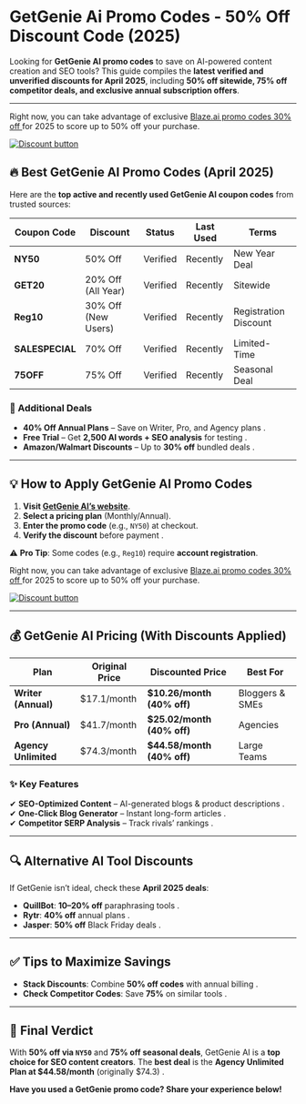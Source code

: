 # GetGenie Ai Promo Codes - 50% Off Discount Code (2025) 

Looking for **GetGenie AI promo codes** to save on AI-powered content creation and SEO tools? This guide compiles the **latest verified and unverified discounts for April 2025**, including **50% off sitewide, 75% off competitor deals, and exclusive annual subscription offers**.  

---

Right now, you can take advantage of exclusive [Blaze.ai promo codes 30% off ](https://getgenie.ai?rui=3007) for 2025 to score up to 50% off your purchase.

[![Discount button](https://github.com/user-attachments/assets/e5cb2122-5258-4331-bbff-048ba1ae5555)](https://getgenie.ai?rui=3007)

## **🔥 Best GetGenie AI Promo Codes (April 2025)**  
Here are the **top active and recently used GetGenie AI coupon codes** from trusted sources:  

| **Coupon Code** | **Discount** | **Status** | **Last Used** | **Terms** |  
|----------------|------------|----------|--------------|----------|  
| **NY50** | 50% Off | Verified | Recently | New Year Deal  |  
| **GET20** | 20% Off (All Year) | Verified | Recently | Sitewide  |  
| **Reg10** | 30% Off (New Users) | Verified | Recently | Registration Discount  |  
| **SALESPECIAL** | 70% Off | Verified | Recently | Limited-Time  |  
| **75OFF** | 75% Off | Verified | Recently | Seasonal Deal  |  

### **🎯 Additional Deals**  
- **40% Off Annual Plans** – Save on Writer, Pro, and Agency plans .  
- **Free Trial** – Get **2,500 AI words + SEO analysis** for testing .  
- **Amazon/Walmart Discounts** – Up to **30% off** bundled deals .  

---

## **💡 How to Apply GetGenie AI Promo Codes**  
1. **Visit [GetGenie AI’s website](https://getgenie.ai)**.  
2. **Select a pricing plan** (Monthly/Annual).  
3. **Enter the promo code** (e.g., `NY50`) at checkout.  
4. **Verify the discount** before payment .  

⚠ **Pro Tip**: Some codes (e.g., `Reg10`) require **account registration**.  

Right now, you can take advantage of exclusive [Blaze.ai promo codes 30% off ](https://getgenie.ai?rui=3007) for 2025 to score up to 50% off your purchase.

[![Discount button](https://github.com/user-attachments/assets/e5cb2122-5258-4331-bbff-048ba1ae5555)](https://getgenie.ai?rui=3007)

---

## **💰 GetGenie AI Pricing (With Discounts Applied)**  
| **Plan** | **Original Price** | **Discounted Price** | **Best For** |  
|---------|------------------|---------------------|-------------|  
| **Writer (Annual)** | $17.1/month | **$10.26/month (40% off)** | Bloggers & SMEs  |  
| **Pro (Annual)** | $41.7/month | **$25.02/month (40% off)** | Agencies  |  
| **Agency Unlimited** | $74.3/month | **$44.58/month (40% off)** | Large Teams  |  

### **✨ Key Features**  
✔ **SEO-Optimized Content** – AI-generated blogs & product descriptions .  
✔ **One-Click Blog Generator** – Instant long-form articles .  
✔ **Competitor SERP Analysis** – Track rivals’ rankings .  

---

## **🔍 Alternative AI Tool Discounts**  
If GetGenie isn’t ideal, check these **April 2025 deals**:  
- **QuillBot**: **10–20% off** paraphrasing tools .  
- **Rytr**: **40% off** annual plans .  
- **Jasper**: **50% off** Black Friday deals .  

---

## **✅ Tips to Maximize Savings**  
- **Stack Discounts**: Combine **50% off codes** with annual billing .  
- **Check Competitor Codes**: Save **75%** on similar tools .  

---

## **🚀 Final Verdict**  
With **50% off via `NY50`** and **75% off seasonal deals**, GetGenie AI is a **top choice for SEO content creators**. The **best deal** is the **Agency Unlimited Plan at $44.58/month** (originally $74.3) .  

**Have you used a GetGenie promo code? Share your experience below!**  

